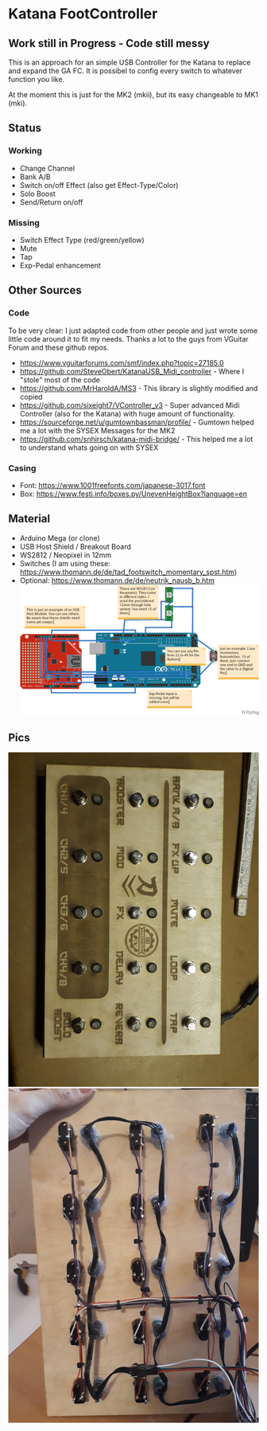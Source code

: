 # Katana FootController

## Work still in Progress - Code still messy 
This is an approach for an simple USB Controller for the Katana to replace and expand the GA FC.
It is possibel to config every switch to whatever function you like.

At the moment this is just for the MK2 (mkii), but its easy changeable to MK1 (mki).

## Status
### Working
- Change Channel
- Bank A/B
- Switch on/off Effect (also get Effect-Type/Color)
- Solo Boost
- Send/Return on/off

### Missing
- Switch Effect Type (red/green/yellow)
- Mute
- Tap
- Exp-Pedal enhancement

## Other Sources
### Code
To be very clear: I just adapted code from other people and just wrote some little code around it to fit my needs. Thanks a lot to the guys from VGuitar Forum and these github repos.

- https://www.vguitarforums.com/smf/index.php?topic=27185.0
- https://github.com/SteveObert/KatanaUSB_Midi_controller - Where I "stole" most of the code
- https://github.com/MrHaroldA/MS3 - This library is slightly modified and copied
- https://github.com/sixeight7/VController_v3 - Super advanced Midi Controller (also for the Katana) with huge amount of functionality.
- https://sourceforge.net/u/gumtownbassman/profile/ - Gumtown helped me a lot with the SYSEX Messages for the MK2
- https://github.com/snhirsch/katana-midi-bridge/ - This helped me a lot to understand whats going on with SYSEX

### Casing
- Font: https://www.1001freefonts.com/japanese-3017.font
- Box: https://www.festi.info/boxes.py/UnevenHeightBox?language=en 

## Material
- Arduino Mega (or clone)
- USB Host Shield / Breakout Board
- WS2812 / Neopixel in 12mm
- Switches (I am using these: https://www.thomann.de/de/tad_footswitch_momentary_spst.htm)
- Optional: https://www.thomann.de/de/neutrik_nausb_b.htm
![Alt text](images/fritzing.png?raw=true "Fritzing")

## Pics
![Alt text](images/Image_top.jpg?raw=true "Top")
![Alt text](images/images_switches.jpg?raw=true "Switches")

